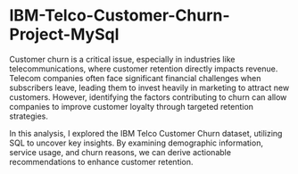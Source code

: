 # IBM-Telco-Customer-Churn-Project-MySql

Customer churn is a critical issue, especially in industries like telecommunications, where customer retention directly impacts revenue. Telecom companies often face significant financial challenges when subscribers leave, leading them to invest heavily in marketing to attract new customers. However, identifying the factors contributing to churn can allow companies to improve customer loyalty through targeted retention strategies.

In this analysis, I explored the IBM Telco Customer Churn dataset, utilizing SQL to uncover key insights. By examining demographic information, service usage, and churn reasons, we can derive actionable recommendations to enhance customer retention.

